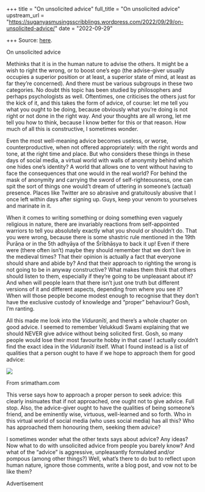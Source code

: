 +++
title = "On unsolicited advice"
full_title = "On unsolicited advice"
upstream_url = "https://suganyasmusingsscribblings.wordpress.com/2022/09/29/on-unsolicited-advice/"
date = "2022-09-29"

+++
Source: [here](https://suganyasmusingsscribblings.wordpress.com/2022/09/29/on-unsolicited-advice/).

On unsolicited advice

Methinks that it is in the human nature to advise the others. It might be a wish to right the wrong, or to boost one’s ego (the advise-giver usually occupies a superior position or at least, a superior state of mind, at least as far they’re concerned). And there must be various subgroups in these two categories. No doubt this topic has been studied by philosophers and perhaps psychologists as well. Oftentimes, one criticises the others just for the kick of it, and this takes the form of advice, of course: let me tell you what you ought to be doing, because obviously what you’re doing is not right or not done in the right way. And your thoughts are all wrong, let me tell you how to think, because I know better for this or that reason. How much of all this is constructive, I sometimes wonder.

Even the most well-meaning advice becomes useless, or worse, counterproductive, when not offered appropriately: with the right words and tone, at the right time and place. But who considers these things in these days of social media, a virtual world with walls of anonymity behind which one hides one’s identity? A world that allows one to vent without having to face the consequences that one would in the real world? For behind the mask of anonymity and carrying the sword of self-righteousness, one can spit the sort of things one would’t dream of uttering in someone’s (actual) presence. Places like Twitter are so abrasive and gratuitously abusive that I once left within days after signing up. Guys, keep your venom to yourselves and marinate in it.

When it comes to writing something or doing something even vaguely religious in nature, there are invariably reactions from self-appointed warriors to tell you absolutely exactly what you should or shouldn’t do. That you were wrong, because there is some shastric rule mentioned in the 19th Purāṇa or in the 5th adhyāya of the Śrībhāṣya to back it up! Even if there were (there often isn’t) maybe they should remember that we don’t live in the medieval times? That their opinion is actually a fact that everyone should share and abide by? And that their approach to righting the wrong is not going to be in anyway constructive? What makes them think that others should listen to them, especially if they’re going to be unpleasant about it? And when will people learn that there isn’t just one truth but different versions of it and different aspects, depending from where you see it? When will those people become modest enough to recognise that they don’t have the exclusive custody of knowledge and “proper” behaviour? Gosh, I’m ranting.

All this made me look into the *Viduranīti*, and there’s a whole chapter on good advice. I seemed to remember Velukkudi Swami explaining that we should NEVER give advice without being solicited first. Gosh, so many people would lose their most favourite hobby in that case! I actually couldn’t find the exact idea in the *Viduranīti* itself. What I found instead is a list of qualities that a person ought to have if we hope to approach them for good advice:

![](https://suganyasmusingsscribblings.files.wordpress.com/2022/09/screenshot-2022-09-29-at-1.17.01-pm.png)

From srimatham.com

This verse says how to approach a proper person to seek advice: this clearly insinuates that if not approached, one ought not to give advice. Full stop. Also, the advice-giver ought to have the qualities of being someone’s friend, and be eminently wise, virtuous, well-learned and so forth. Who in this virtual world of social media (who uses social media) has all this? Who has approached them honouring them, seeking them advice?

I sometimes wonder what the other texts says about advice? Any ideas? Now what to do with unsolicited advice from people you barely know? And what of the “advice” is aggressive, unpleasantly formulated and/or pompous (among other things?) Well, what’s there to do but to reflect upon human nature, ignore those comments, write a blog post, and vow not to be like them?

Advertisement
